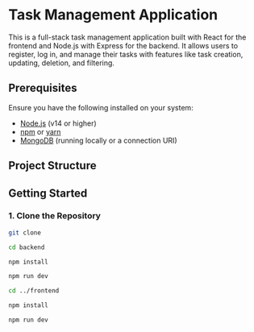 # Task Management Application

This is a full-stack task management application built with React for the frontend and Node.js with Express for the backend. It allows users to register, log in, and manage their tasks with features like task creation, updating, deletion, and filtering.

## Prerequisites

Ensure you have the following installed on your system:
- [Node.js](https://nodejs.org/) (v14 or higher)
- [npm](https://www.npmjs.com/) or [yarn](https://yarnpkg.com/)
- [MongoDB](https://www.mongodb.com/) (running locally or a connection URI)

## Project Structure

## Getting Started

### 1. Clone the Repository

```bash
git clone

cd backend

npm install

npm run dev

cd ../frontend

npm install

npm run dev
